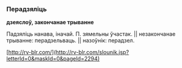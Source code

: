 ### Перадзяліць
**дзеяслоў, закончанае трыванне**

Падзяліць нанава, іначай. П. зямельны ўчастак. || незакончанае трыванне: перадзельваць. || назоўнік: перадзел.

<a rel="author">[http://rv-blr.com/](http://rv-blr.com/slounik.jsp?letterId=0&maskId=0&pageId=2294)</a>
